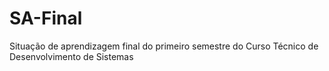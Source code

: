 # SA-Final
Situação de aprendizagem final do primeiro semestre do Curso Técnico de Desenvolvimento de Sistemas

